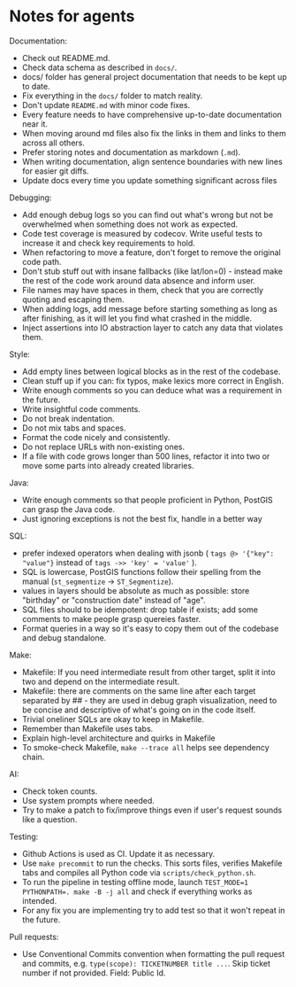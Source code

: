 # Notes for agents

Documentation:
 - Check out README.md.
 - Check data schema as described in `docs/`.
 - docs/ folder has general project documentation that needs to be kept up to date.
 - Fix everything in the `docs/` folder to match reality.
 - Don't update `README.md` with minor code fixes.
 - Every feature needs to have comprehensive up-to-date documentation near it.
 - When moving around md files also fix the links in them and links to them across all others.
 - Prefer storing notes and documentation as markdown (``.md``).
 - When writing documentation, align sentence boundaries with new lines for easier git diffs.
 - Update docs every time you update something significant across files


Debugging:
 - Add enough debug logs so you can find out what's wrong but not be overwhelmed when something does not work as expected.
 - Code test coverage is measured by codecov. Write useful tests to increase it and check key requirements to hold.
 - When refactoring to move a feature, don't forget to remove the original code path.
 - Don't stub stuff out with insane fallbacks (like lat/lon=0) - instead make the rest of the code work around data absence and inform user.
 - File names may have spaces in them, check that you are correctly quoting and escaping them.
 - When adding logs, add message before starting something as long as after finishing, as it will let you find what crashed in the middle.
 - Inject assertions into IO abstraction layer to catch any data that violates them.

Style:
 - Add empty lines between logical blocks as in the rest of the codebase.
 - Clean stuff up if you can: fix typos, make lexics more correct in English.
 - Write enough comments so you can deduce what was a requirement in the future.
 - Write insightful code comments.
 - Do not break indentation.
 - Do not mix tabs and spaces.
 - Format the code nicely and consistently.
 - Do not replace URLs with non-existing ones.
 - If a file with code grows longer than 500 lines, refactor it into two or move some parts into already created libraries.

Java:
 - Write enough comments so that people proficient in Python, PostGIS can grasp the Java code.
 - Just ignoring exceptions is not the best fix, handle in a better way

SQL:
 - prefer indexed operators when dealing with jsonb ( `tags @> '{"key": "value"}` instead of `tags ->> 'key' = 'value'` ).
 - SQL is lowercase, PostGIS functions follow their spelling from the manual (`st_segmentize` -> `ST_Segmentize`).
 - values in layers should be absolute as much as possible: store "birthday" or "construction date" instead of "age".
 - SQL files should to be idempotent: drop table if exists; add some comments to make people grasp quereies faster.
 - Format queries in a way so it's easy to copy them out of the codebase and debug standalone.

Make:
 - Makefile: If you need intermediate result from other target, split it into two and depend on the intermediate result.
 - Makefile: there are comments on the same line after each target separated by ## - they are used in debug graph visualization, need to be concise and descriptive of what's going on in the code itself.
 - Trivial oneliner SQLs are okay to keep in Makefile.
 - Remember than Makefile uses tabs.
 - Explain high-level architecture and quirks in Makefile
 - To smoke-check Makefile, `make --trace all` helps see dependency chain.

AI:
 - Check token counts.
 - Use system prompts where needed.
 - Try to make a patch to fix/improve things even if user's request sounds like a question.

Testing:
 - Github Actions is used as CI. Update it as necessary.
 - Use `make precommit` to run the checks. This sorts files, verifies Makefile tabs and compiles all Python code via `scripts/check_python.sh`.
 - To run the pipeline in testing offline mode, launch `TEST_MODE=1 PYTHONPATH=. make -B -j all` and check if everything works as intended.
 - For any fix you are implementing try to add test so that it won't repeat in the future.

Pull requests:
 - Use Conventional Commits convention when formatting the pull request and commits, e.g. `type(scope): TICKETNUMBER title ...`. Skip ticket number if not provided. Field: Public Id.
